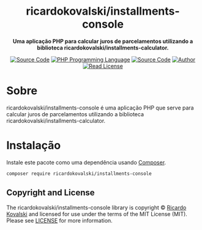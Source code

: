 <h1 align="center">ricardokovalski/installments-console</h1>

<p align="center">
    <strong>Uma aplicação PHP para calcular juros de parcelamentos utilizando a biblioteca ricardokovalski/installments-calculator.</strong>
</p>

<p align="center">
    <a href="https://github.com/ricardokovalski/installments-console"><img src="http://img.shields.io/badge/source-ricardokovalski/installments--console-blue.svg" alt="Source Code"></a>
    <a href="https://php.net"><img src="https://img.shields.io/badge/php-%3E=5.6-777bb3.svg" alt="PHP Programming Language"></a>
    <a href="https://github.com/ricardokovalski/installments-console/releases"><img src="https://img.shields.io/github/release/ricardokovalski/installments-console.svg" alt="Source Code"></a>
    <a href="https://github.com/ricardokovalski"><img src="http://img.shields.io/badge/author-@ricardokovalski-blue.svg" alt="Author"></a>
    <a href="https://github.com/ricardokovalski/installments-console/blob/main/LICENSE"><img src="https://img.shields.io/badge/license-MIT-brightgreen.svg" alt="Read License"></a>
</p>

<h1>Sobre</h1>

ricardokovalski/installments-console é uma aplicação PHP que serve para calcular juros de parcelamentos utilizando a biblioteca ricardokovalski/installments-calculator.

<h1>Instalação</h1>

Instale este pacote como uma dependência usando [Composer](https://getcomposer.org).

```bash
composer require ricardokovalski/installments-console
```

## Copyright and License

The ricardokovalski/installments-console library is copyright © [Ricardo Kovalski](https://github.com/ricardokovalski)
and licensed for use under the terms of the
MIT License (MIT). Please see [LICENSE](LICENSE) for more information.
